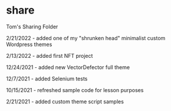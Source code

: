 # share
Tom's Sharing Folder

2/21/2022 - added one of my "shrunken head" minimalist custom Wordpress themes

2/13/2022 - added first NFT project

12/24/2021 - added new VectorDefector full theme

12/7/2021 - added Selenium tests

10/15/2021 - refreshed sample code for lesson purposes

2/21/2021 - added custom theme script samples
